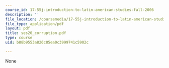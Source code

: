 ```yaml
---
course_id: 17-55j-introduction-to-latin-american-studies-fall-2006
description: ''
file_location: /coursemedia/17-55j-introduction-to-latin-american-studies-fall-2006/b88b9553a826c85ea0c3999741c5902c_ses20_corruption.pdf
file_type: application/pdf
layout: pdf
title: ses20_corruption.pdf
type: course
uid: b88b9553a826c85ea0c3999741c5902c

---
```

None